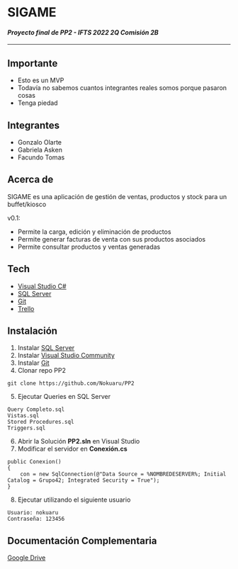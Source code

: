 # **SIGAME**
#### _Proyecto final de PP2 - IFTS 2022 2Q Comisión 2B_

---

## **Importante**

- Esto es un MVP
- Todavía no sabemos cuantos integrantes reales somos porque pasaron cosas
- Tenga piedad

## **Integrantes**

- Gonzalo Olarte
- Gabriela Asken
- Facundo Tomas

## **Acerca de**

SIGAME es una aplicación de gestión de ventas, productos y stock para un buffet/kiosco

v0.1:
- Permite la carga, edición y eliminación de productos
- Permite generar facturas de venta con sus productos asociados
- Permite consultar productos y ventas generadas


## **Tech**

- [Visual Studio C#](https://visualstudio.microsoft.com/es/vs/features/net-development/)
- [SQL Server](https://www.microsoft.com/es-es/sql-server/sql-server-downloads)
- [Git](https://git-scm.com/)
- [Trello](https://trello.com/b/Uep3os9K/grupo-42)

## **Instalación**

1) Instalar [SQL Server](https://www.microsoft.com/es-es/sql-server/sql-server-downloads)
2) Instalar [Visual Studio Community](https://visualstudio.microsoft.com/es/vs/features/net-development/)
3) Instalar [Git](https://git-scm.com/)
4) Clonar repo PP2
```
git clone https://github.com/Nokuaru/PP2
```
5) Ejecutar Queries en SQL Server
```
Query Completo.sql
Vistas.sql
Stored Procedures.sql
Triggers.sql
```
6) Abrir la Solución **PP2.sln** en Visual Studio
7) Modificar el servidor en **Conexión.cs**
```
public Conexion()
{
	con = new SqlConnection(@"Data Source = %NOMBREDESERVER%; Initial Catalog = Grupo42; Integrated Security = True");
}
```
8) Ejecutar utilizando el siguiente usuario
```
Usuario: nokuaru 
Contraseña: 123456
```
## **Documentación Complementaria**

[Google Drive](https://drive.google.com/drive/folders/1stJxENv8zSXfTaXmVVeULtq8sT1-aM-f?usp=share_link)

